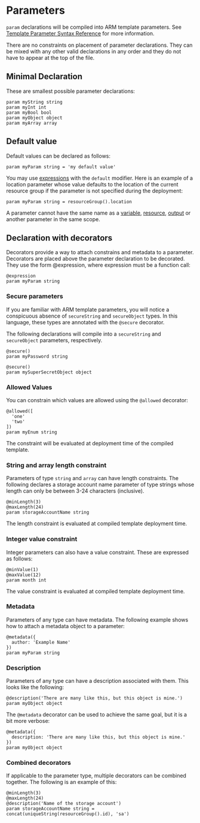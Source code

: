 # Parameters
`param` declarations will be compiled into ARM template parameters. See [Template Parameter Syntax Reference](https://docs.microsoft.com/en-us/azure/azure-resource-manager/templates/template-syntax#parameters) for more information.

There are no constraints on placement of parameter declarations. They can be mixed with any other valid declarations in any order and they do not have to appear at the top of the file.

## Minimal Declaration
These are smallest possible parameter declarations:
```bicep
param myString string
param myInt int
param myBool bool
param myObject object
param myArray array
```

## Default value
Default values can be declared as follows:
```bicep
param myParam string = 'my default value'
```

You may use [expressions](./expressions.md) with the `default` modifier.  Here is an example of a location parameter whose value defaults to the location of the current resource group if the parameter is not specified during the deployment:
```bicep
param myParam string = resourceGroup().location
```

A parameter cannot have the same name as a [variable](./variables.md), [resource](./resources.md), [output](./outputs.md) or another parameter in the same scope.

## Declaration with decorators
Decorators provide a way to attach constrains and metadata to a parameter. Decorators are placed above the parameter declaration to be decorated. They use the form @expression, where expression must be a function call:

```bicep
@expression
param myParam string
```

### Secure parameters
If you are familiar with ARM template parameters, you will notice a conspicuous absence of `secureString` and `secureObject` types. In this language, these types are annotated with the `@secure` decorator.

The following declarations will compile into a `secureString` and `secureObject` parameters, respectively.
```bicep
@secure()
param myPassword string

@secure()
param mySuperSecretObject object
```

### Allowed Values
You can constrain which values are allowed using the `@allowed` decorator:
```bicep
@allowed([
  'one'
  'two'
])
param myEnum string
```

The constraint will be evaluated at deployment time of the compiled template.

### String and array length constraint
Parameters of type `string` and `array` can have length constraints. The following declares a storage account name parameter of type strings whose length can only be between 3-24 characters (inclusive).
```bicep
@minLength(3)
@maxLength(24)
param storageAccountName string
```

The length constraint is evaluated at compiled template deployment time.

### Integer value constraint
Integer parameters can also have a value constraint. These are expressed as follows:
```bicep
@minValue(1)
@maxValue(12)
param month int
```

The value constraint is evaluated at compiled template deployment time.

### Metadata
Parameters of any type can have metadata. The following example shows how to attach a metadata object to a parameter:
```bicep
@metadata({
  author: 'Example Name'
})
param myParam string
```

### Description
Parameters of any type can have a description associated with them. This looks like the following:
```bicep
@description('There are many like this, but this object is mine.')
param myObject object
```

The `@metadata` decorator can be used to achieve the same goal, but it is a bit more verbose:
```bicep
@metadata({
  description: 'There are many like this, but this object is mine.'
})
param myObject object
```

### Combined decorators
If applicable to the parameter type, multiple decorators can be combined together. The following is an example of this:
```bicep
@minLength(3)
@maxLength(24)
@description('Name of the storage account')
param storageAccountName string = concat(uniqueString(resourceGroup().id), 'sa')
```
